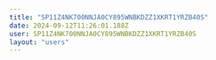 ```yaml
---
title: "SP11Z4NK700NNJA0CY895WNBKDZZ1XKRT1YRZB40S"
date: 2024-09-12T11:26:01.188Z
user: SP11Z4NK700NNJA0CY895WNBKDZZ1XKRT1YRZB40S
layout: "users"
---
```

    
